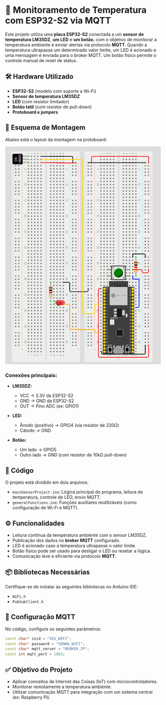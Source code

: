 
# 📡 Monitoramento de Temperatura com ESP32-S2 via MQTT

Este projeto utiliza uma **placa ESP32-S2** conectada a um **sensor de temperatura LM35DZ**, **um LED** e **um botão**, com o objetivo de monitorar a temperatura ambiente e enviar alertas via protocolo **MQTT**. Quando a temperatura ultrapassa um determinado valor limite, um LED é acionado e uma mensagem é enviada para o broker MQTT. Um botão físico permite o controle manual de reset de status.

## 🛠️ Hardware Utilizado

- **ESP32-S2** (modelo com suporte a Wi-Fi)
- **Sensor de temperatura LM35DZ**
- **LED** (com resistor limitador)
- **Botão tátil** (com resistor de pull-down)
- **Protoboard e jumpers**

## 🔌 Esquema de Montagem

Abaixo está o layout da montagem na protoboard:

![Esquema da protoboard](images/esp32-s2.png)

### Conexões principais:

- **LM35DZ:**
  - VCC → 3.3V da ESP32-S2
  - GND → GND da ESP32-S2
  - OUT → Pino ADC (ex: GPIO1)

- **LED:**
  - Ânodo (positivo) → GPIO4 (via resistor de 220Ω)
  - Cátodo → GND

- **Botão:**
  - Um lado → GPIO5
  - Outro lado → GND (com resistor de 10kΩ pull-down)

## 🧠 Código

O projeto está dividido em dois arquivos:

- `mainSensorProject.ino`: Lógica principal do programa, leitura de temperatura, controle de LED, envio MQTT.
- `generalFunctions.ino`: Funções auxiliares reutilizáveis (como configuração de Wi-Fi e MQTT).

## ⚙️ Funcionalidades

- Leitura contínua da temperatura ambiente com o sensor LM35DZ.
- Publicação dos dados no **broker MQTT** configurado.
- LED é acionado caso a temperatura ultrapasse o valor limite.
- Botão físico pode ser usado para desligar o LED ou resetar a lógica.
- Comunicação leve e eficiente via protocolo **MQTT**.

## 📦 Bibliotecas Necessárias

Certifique-se de instalar as seguintes bibliotecas no Arduino IDE:

- `WiFi.h`
- `PubSubClient.h`

## 📡 Configuração MQTT

No código, configure os seguintes parâmetros:

```cpp
const char* ssid = "SEU_WIFI";
const char* password = "SENHA_WIFI";
const char* mqtt_server = "BROKER_IP";
const int mqtt_port = 1883;
```

## ✅ Objetivo do Projeto

- Aplicar conceitos de Internet das Coisas (IoT) com microcontroladores.
- Monitorar remotamente a temperatura ambiente.
- Utilizar comunicação MQTT para integração com um sistema central (ex: Raspberry Pi).
